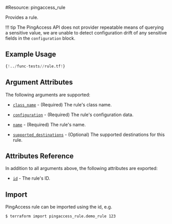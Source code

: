 #Resource: pingaccess_rule

Provides a rule.

!!! tip
    The PingAccess API does not provider repeatable means of querying a sensitive value, we are unable to detect configuration drift of any sensitive fields in the `configuration` block.

## Example Usage
```terraform
{!../func-tests//rule.tf!}
```

## Argument Attributes

The following arguments are supported:

- [`class_name`](#class_name) - (Required) The rule's class name.

- [`configuration`](#configuration) - (Required) The rule's configuration data.

- [`name`](#name) - (Required) The rule's name.

- [`supported_destinations`](#supported_destinations) - (Optional) The supported destinations for this rule.

## Attributes Reference

In addition to all arguments above, the following attributes are exported:

- [`id`](#id) - The rule's ID.

## Import

PingAccess rule can be imported using the id, e.g.

```
$ terraform import pingaccess_rule.demo_rule 123
```
